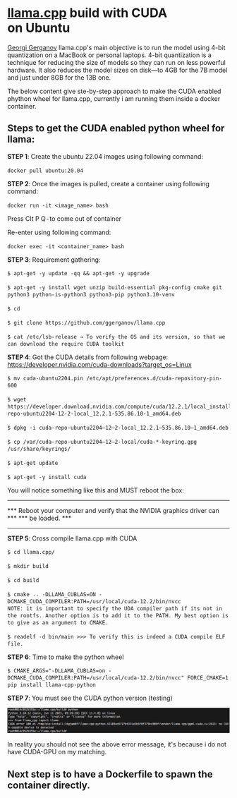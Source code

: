 # [llama.cpp](https://github.com/ggerganov/llama.cpp) build with CUDA on Ubuntu

[Georgi Gerganov]() llama.cpp's main objective is to run the model using 4-bit quantization on a MacBook or personal laptops. 4-bit quantization is a technique for reducing the size of models so they can run on less powerful hardware. It also reduces the model sizes on disk—to 4GB for the 7B model and just under 8GB for the 13B one.

The below content give ste-by-step approach to make the CUDA enabled phython wheel for llama.cpp, currently i am running them inside a docker container. 

## Steps to get the CUDA enabled python wheel for llama:

**STEP 1**: Create the ubuntu 22.04 images using following command:

`docker pull ubuntu:20.04`  

**STEP 2**: Once the images is pulled, create a container using following command:

`docker run -it <image_name> bash`

Press Clt P Q - to come out of container

Re-enter using following command:

`docker exec -it <container_name> bash`

**STEP 3**: Requirement gathering:

```
$ apt-get -y update -qq && apt-get -y upgrade

$ apt-get -y install wget unzip build-essential pkg-config cmake git python3 python-is-python3 python3-pip python3.10-venv

$ cd

$ git clone https://github.com/ggerganov/llama.cpp

$ cat /etc/lsb-release → To verify the OS and its version, so that we can download the require CUDA toolkit
```

**STEP 4**: Got the CUDA details from following webpage: https://developer.nvidia.com/cuda-downloads?target_os=Linux
```
$ mv cuda-ubuntu2204.pin /etc/apt/preferences.d/cuda-repository-pin-600

$ wget https://developer.download.nvidia.com/compute/cuda/12.2.1/local_installers/cuda-repo-ubuntu2204-12-2-local_12.2.1-535.86.10-1_amd64.deb

$ dpkg -i cuda-repo-ubuntu2204–12–2-local_12.2.1–535.86.10–1_amd64.deb

$ cp /var/cuda-repo-ubuntu2204–12–2-local/cuda-*-keyring.gpg /usr/share/keyrings/

$ apt-get update

$ apt-get -y install cuda
```

You will notice something like this and MUST reboot the box:
*****************************************************************************
*** Reboot your computer and verify that the NVIDIA graphics driver can ***
*** be loaded. ***
*****************************************************************************

**STEP 5**: Cross compile llama.cpp with CUDA
```
$ cd llama.cpp/

$ mkdir build

$ cd build

$ cmake .. -DLLAMA_CUBLAS=ON -DCMAKE_CUDA_COMPILER:PATH=/usr/local/cuda-12.2/bin/nvcc
NOTE: it is important to specify the UDA compiler path if its not in the rootfs. Another option is to add it to the PATH. My best option is to give as an argument to CMAKE.

$ readelf -d bin/main >>> To verify this is indeed a CUDA compile ELF file.
```
**STEP 6**: Time to make the python wheel
```
$ CMAKE_ARGS="-DLLAMA_CUBLAS=on -DCMAKE_CUDA_COMPILER:PATH=/usr/local/cuda-12.2/bin/nvcc" FORCE_CMAKE=1 pip install llama-cpp-python
```

**STEP 7**: You must see the CUDA python version (testing)

![CUDA_image](images/CUDA_python_version.png)

In reality you should not see the above error message, it's because i do not have CUDA-GPU on my matching. 


## Next step is to have a Dockerfile to spawn the container directly. 
